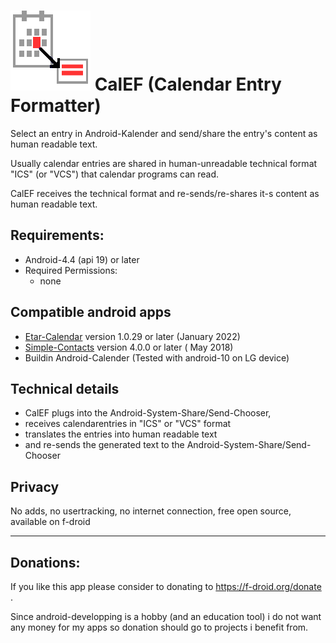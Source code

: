 # ![](https://github.com/k3b/calef/raw/master/app/src/main/res/drawable-xxxhdpi/calef.png) CalEF (Calendar Entry Formatter)

Select an entry in Android-Kalender and send/share the entry's content as human readable text.

Usually calendar entries are shared in human-unreadable technical format "ICS" (or "VCS") that
calendar programs can read.

CalEF receives the technical format and re-sends/re-shares it-s content as human readable text.

## Requirements:

* Android-4.4 (api 19) or later
* Required Permissions:
  * none

## Compatible android apps

* [Etar-Calendar](https://github.com/Etar-Group/Etar-Calendar/)  version 1.0.29 or later (January
  2022)
* [Simple-Contacts](https://github.com/SimpleMobileTools/Simple-Contacts/) version 4.0.0 or later (
  May 2018)
* Buildin Android-Calender (Tested with android-10 on LG device)

## Technical details

* CalEF plugs into the Android-System-Share/Send-Chooser,
* receives calendarentries in "ICS" or "VCS" format
* translates the entries into human readable text
* and re-sends the generated text to the Android-System-Share/Send-Chooser

## Privacy

No adds, no usertracking, no internet connection, free open source, available on f-droid

-----

## Donations:

If you like this app please consider to donating to https://f-droid.org/donate .

Since android-developping is a hobby (and an education tool) i do not want any money for my apps so
donation should go to projects i benefit from.
